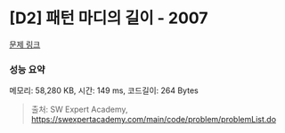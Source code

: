 # [D2] 패턴 마디의 길이 - 2007 

[문제 링크](https://swexpertacademy.com/main/code/problem/problemDetail.do?contestProbId=AV5P1kNKAl8DFAUq) 

### 성능 요약

메모리: 58,280 KB, 시간: 149 ms, 코드길이: 264 Bytes



> 출처: SW Expert Academy, https://swexpertacademy.com/main/code/problem/problemList.do